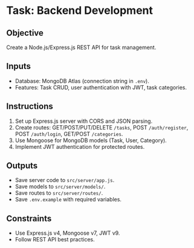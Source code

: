 # Task: Backend Development
## Objective
Create a Node.js/Express.js REST API for task management.

## Inputs
- Database: MongoDB Atlas (connection string in `.env`).
- Features: Task CRUD, user authentication with JWT, task categories.

## Instructions
1. Set up Express.js server with CORS and JSON parsing.
2. Create routes: GET/POST/PUT/DELETE `/tasks`, POST `/auth/register`, POST `/auth/login`, GET/POST `/categories`.
3. Use Mongoose for MongoDB models (Task, User, Category).
4. Implement JWT authentication for protected routes.

## Outputs
- Save server code to `src/server/app.js`.
- Save models to `src/server/models/`.
- Save routes to `src/server/routes/`.
- Save `.env.example` with required variables.

## Constraints
- Use Express.js v4, Mongoose v7, JWT v9.
- Follow REST API best practices.